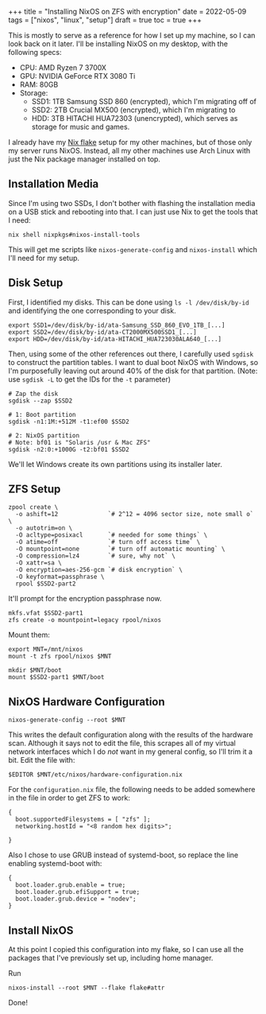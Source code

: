 +++
title = "Installing NixOS on ZFS with encryption"
date = 2022-05-09
tags = ["nixos", "linux", "setup"]
draft = true
toc = true
+++

This is mostly to serve as a reference for how I set up my machine, so I can
look back on it later. I'll be installing NixOS on my desktop, with the
following specs:

- CPU: AMD Ryzen 7 3700X
- GPU: NVIDIA GeForce RTX 3080 Ti
- RAM: 80GB
- Storage:
  - SSD1: 1TB Samsung SSD 860 (encrypted), which I'm migrating off of
  - SSD2: 2TB Crucial MX500 (encrypted), which I'm migrating to
  - HDD: 3TB HITACHI HUA72303 (unencrypted), which serves as storage for music
      and games.

I already have my [Nix flake][1] setup for my other machines, but of those only
my server runs NixOS. Instead, all my other machines use Arch Linux with just
the Nix package manager installed on top.

[1]: https://git.sr.ht/~mzhang/flake

## Installation Media

Since I'm using two SSDs, I don't bother with flashing the installation media on
a USB stick and rebooting into that. I can just use Nix to get the tools that I
need:

```
nix shell nixpkgs#nixos-install-tools
```

This will get me scripts like `nixos-generate-config` and `nixos-install` which
I'll need for my setup.

## Disk Setup

First, I identified my disks. This can be done using `ls -l /dev/disk/by-id` and
identifying the one corresponding to your disk.

```
export SSD1=/dev/disk/by-id/ata-Samsung_SSD_860_EVO_1TB_[...]
export SSD2=/dev/disk/by-id/ata-CT2000MX500SSD1_[...]
export HDD=/dev/disk/by-id/ata-HITACHI_HUA723030ALA640_[...]
```

Then, using some of the other references out there, I carefully used `sgdisk` to
construct the partition tables. I want to dual boot NixOS with Windows, so I'm
purposefully leaving out around 40% of the disk for that partition. (Note: use
`sgdisk -L` to get the IDs for the `-t` parameter)

```
# Zap the disk
sgdisk --zap $SSD2

# 1: Boot partition
sgdisk -n1:1M:+512M -t1:ef00 $SSD2

# 2: NixOS partition
# Note: bf01 is "Solaris /usr & Mac ZFS"
sgdisk -n2:0:+1000G -t2:bf01 $SSD2
```

We'll let Windows create its own partitions using its installer later.

## ZFS Setup

```
zpool create \
  -o ashift=12              `# 2^12 = 4096 sector size, note small o` \
  -o autotrim=on \
  -O acltype=posixacl       `# needed for some things` \
  -O atime=off              `# turn off access time` \
  -O mountpoint=none        `# turn off automatic mounting` \
  -O compression=lz4        `# sure, why not` \
  -O xattr=sa \
  -O encryption=aes-256-gcm `# disk encryption` \
  -O keyformat=passphrase \
  rpool $SSD2-part2
```

It'll prompt for the encryption passphrase now.

```
mkfs.vfat $SSD2-part1
zfs create -o mountpoint=legacy rpool/nixos
```

Mount them:

```
export MNT=/mnt/nixos
mount -t zfs rpool/nixos $MNT

mkdir $MNT/boot
mount $SSD2-part1 $MNT/boot
```

## NixOS Hardware Configuration

```
nixos-generate-config --root $MNT
```

This writes the default configuration along with the results of the hardware
scan. Although it says not to edit the file, this scrapes all of my virtual
network interfaces which I do _not_ want in my general config, so I'll trim it a
bit. Edit the file with:

```
$EDITOR $MNT/etc/nixos/hardware-configuration.nix
```

For the `configuration.nix` file, the following needs to be added somewhere in
the file in order to get ZFS to work:

```
{
  boot.supportedFilesystems = [ "zfs" ];
  networking.hostId = "<8 random hex digits>";

}
```

Also I chose to use GRUB instead of systemd-boot, so replace the line enabling
systemd-boot with:

```
{
  boot.loader.grub.enable = true;
  boot.loader.grub.efiSupport = true;
  boot.loader.grub.device = "nodev";
}
```

## Install NixOS

At this point I copied this configuration into my flake, so I can use all the
packages that I've previously set up, including home manager.

Run

```
nixos-install --root $MNT --flake flake#attr
```

Done!

